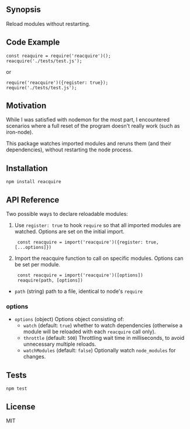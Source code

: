 ## Synopsis

Reload modules without restarting.

## Code Example

    const reaquire = require('reacquire')();
    reacquire('./tests/test.js');

or

    require('reacquire')({register: true});
    require('./tests/test.js');

## Motivation

While I was satisfied with nodemon for the most part, I encountered scenarios where a full reset of the program doesn't really work (such as iron-node).

This package watches imported modules and reruns them (and their dependencies), without restarting the node process.

## Installation

`npm install reacquire`

## API Reference

Two possible ways to declare reloadable modules:

1. Use `register: true` to hook `require` so that all imported modules are watched. Options are set on the initial import.

        const reacquire = import('reacquire')({register: true, [...options]})


2. Import the reacquire function to call on specific modules. Options can be set per module.

        const reacquire = import('reacquire')([options])
        reaquire(path, [options])

* `path` (string) path to a file, identical to node's `require`

### options

* `options` (object) Options object consisting of:
	* `watch` (default: `true`) whether to watch dependencies (otherwise a module will be reloaded with each `reacquire` call only).
	* `throttle` (default: `500`) Throttling wait time in milliseconds, to avoid unnecessary multiple reloads.
	* `watchModules` (default: `false`) Optionally watch `node_modules` for changes.

## Tests

`npm test`

## License

MIT
